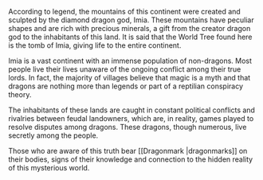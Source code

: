 According to legend, the mountains of this continent were created and sculpted by the diamond dragon god, Imia. These mountains have peculiar shapes and are rich with precious minerals, a gift from the creator dragon god to the inhabitants of this land. It is said that the World Tree found here is the tomb of Imia, giving life to the entire continent.

Imia is a vast continent with an immense population of non-dragons. Most people live their lives unaware of the ongoing conflict among their true lords. In fact, the majority of villages believe that magic is a myth and that dragons are nothing more than legends or part of a reptilian conspiracy theory.

The inhabitants of these lands are caught in constant political conflicts and rivalries between feudal landowners, which are, in reality, games played to resolve disputes among dragons. These dragons, though numerous, live secretly among the people.

Those who are aware of this truth bear [[Dragonmark |dragonmarks]] on their bodies, signs of their knowledge and connection to the hidden reality of this mysterious world.